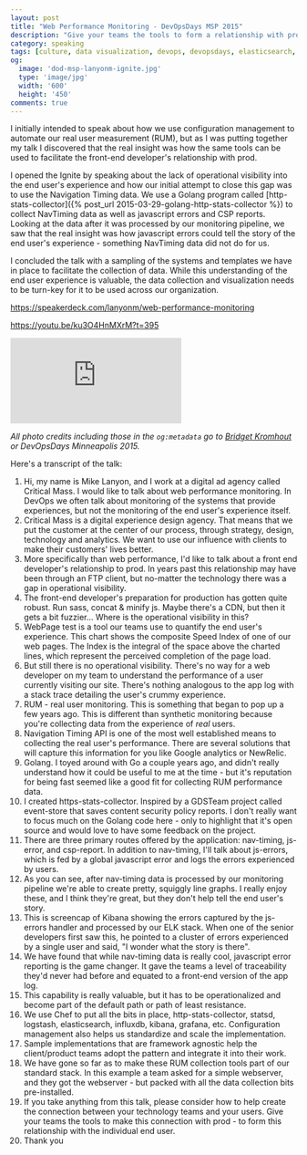 ```yaml
---
layout: post
title: "Web Performance Monitoring - DevOpsDays MSP 2015"
description: "Give your teams the tools to form a relationship with prod"
category: speaking
tags: [culture, data visualization, devops, devopsdays, elasticsearch, front-end, golang, kibana, logstash, monitoring, operations, webperf]
og:
  image: 'dod-msp-lanyonm-ignite.jpg'
  type: 'image/jpg'
  width: '600'
  height: '450'
comments: true
---
```


I initially intended to speak about how we use configuration management to automate our real user measurement (RUM), but as I was putting together my talk I discovered that the real insight was how the same tools can be used to facilitate the front-end developer's relationship with prod.

I opened the Ignite by speaking about the lack of operational visibility into the end user's experience and how our initial attempt to close this gap was to use the Navigation Timing data. We use a Golang program called [http-stats-collector]({% post_url 2015-03-29-golang-http-stats-collector %}) to collect NavTiming data as well as javascript errors and CSP reports. Looking at the data after it was processed by our monitoring pipeline, we saw that the real insight was how javascript errors could tell the story of the end user's experience - something NavTiming data did not do for us.

I concluded the talk with a sampling of the systems and templates we have in place to facilitate the collection of data. While this understanding of the end user experience is valuable, the data collection and visualization needs to be turn-key for it to be used across our organization.

<https://speakerdeck.com/lanyonm/web-performance-monitoring>

<script async class="speakerdeck-embed" data-id="932c1c5a6d2c4ed899a19893908bb64f" data-ratio="1.77777777777778" src="https://speakerdeck.com/assets/embed.js"></script>

<https://youtu.be/ku3O4HnMXrM?t=395>

<div class='embed-container'><iframe src='http://www.youtube.com/embed/ku3O4HnMXrM?t=400' frameborder='0' allowfullscreen></iframe></div>

_All photo credits including those in the `og:metadata` go to [Bridget Kromhout](https://twitter.com/bridgetkromhout) or DevOpsDays Minneapolis 2015._

Here's a transcript of the talk:

1. Hi, my name is Mike Lanyon, and I work at a digital ad agency called Critical Mass. I would like to talk about web performance monitoring. In DevOps we often talk about monitoring of the systems that provide experiences, but not the monitoring of the end user's experience itself.
2. Critical Mass is a digital experience design agency. That means that we put the customer at the center of our process, through strategy, design, technology and analytics. We want to use our influence with clients to make their customers' lives better.
3. More specifically than web performance, I'd like to talk about a front end developer's relationship to prod. In years past this relationship may have been through an FTP client, but no-matter the technology there was a gap in operational visibility.
4. The front-end developer's preparation for production has gotten quite robust. Run sass, concat & minify js. Maybe there's a CDN, but then it gets a bit fuzzier... Where is the operational visibility in this?
5. WebPage test is a tool our teams use to quantify the end user's experience. This chart shows the composite Speed Index of one of our web pages. The Index is the integral of the space above the charted lines, which represent the perceived completion of the page load.
6. But still there is no operational visibility. There's no way for a web developer on my team to understand the performance of a user currently visiting our site. There's nothing analogous to the app log with a stack trace detailing the user's crummy experience.
7. RUM - real user monitoring. This is something that began to pop up a few years ago. This is different than synthetic monitoring because you're collecting data from the experience of _real_ users.
8. Navigation Timing API is one of the most well established means to collecting the real user's performance. There are several solutions that will capture this information for you like Google analytics or NewRelic.
9. Golang. I toyed around with Go a couple years ago, and didn't really understand how it could be useful to me at the time - but it's reputation for being fast seemed like a good fit for collecting RUM performance data.
10. I created https-stats-collector. Inspired by a GDSTeam project called event-store that saves content security policy reports. I don't really want to focus much on the Golang code here - only to highlight that it's open source and would love to have some feedback on the project.
11. There are three primary routes offered by the application: nav-timing, js-error, and csp-report. In addition to nav-timing, I'll talk about js-errors, which is fed by a global javascript error and logs the errors experienced by users.
12. As you can see, after nav-timing data is processed by our monitoring pipeline we're able to create pretty, squiggly line graphs. I really enjoy these, and I think they're great, but they don't help tell the end user's story.
13. This is screencap of Kibana showing the errors captured by the js-errors handler and processed by our ELK stack. When one of the senior developers first saw this, he pointed to a cluster of errors experienced by a single user and said, "I wonder what the story is there".
14. We have found that while nav-timing data is really cool, javascript error reporting is the game changer. It gave the teams a level of traceability they'd never had before and equated to a front-end version of the app log.
15. This capability is really valuable, but it has to be operationalized and become part of the default path or path of least resistance.
16. We use Chef to put all the bits in place, http-stats-collector, statsd, logstash, elasticsearch, influxdb, kibana, grafana, etc. Configuration management also helps us standardize and scale the implementation.
17. Sample implementations that are framework agnostic help the client/product teams adopt the pattern and integrate it into their work.
18. We have gone so far as to make these RUM collection tools part of our standard stack. In this example a team asked for a simple webserver, and they got the webserver - but packed with all the data collection bits pre-installed.
19. If you take anything from this talk, please consider how to help create the connection between your technology teams and your users. Give your teams the tools to make this connection with prod - to form this relationship with the individual end user.
20. Thank you
